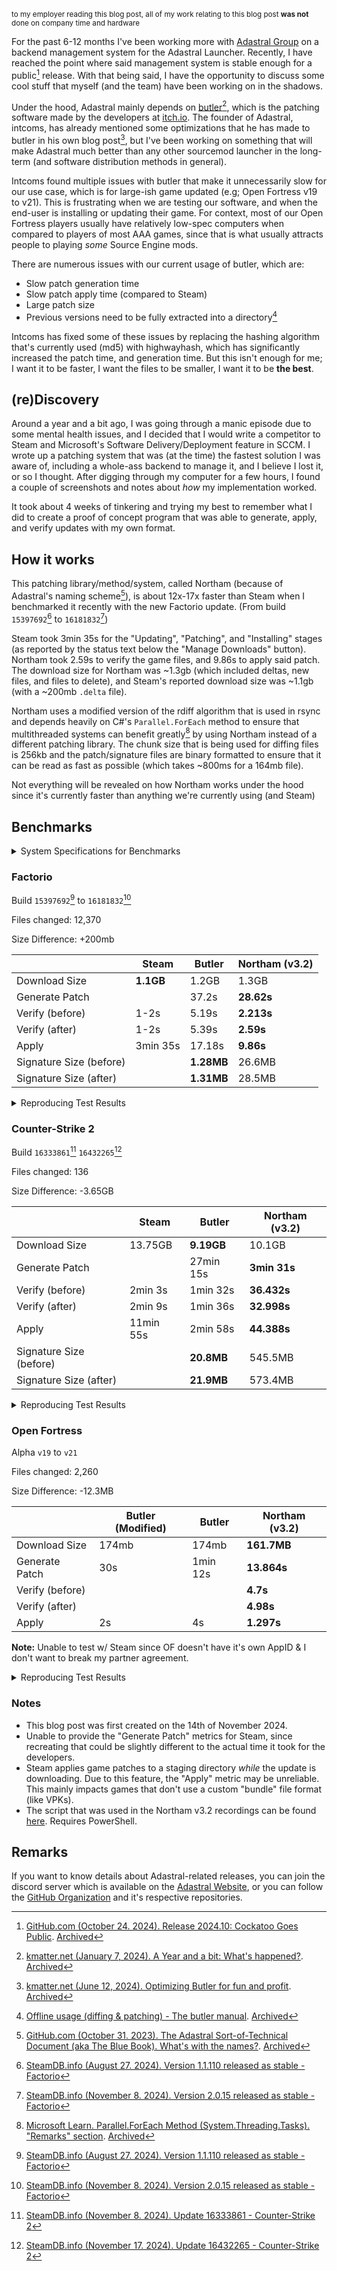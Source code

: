<small>to my employer reading this blog post, all of my work relating to this blog post **was not** done on company time and hardware</small>

For the past 6-12 months I've been working more with [Adastral Group](https://adastral.net) on a backend management system for the Adastral Launcher. Recently, I have reached the point where said management system is stable enough for a public[^note3] release. With that being said, I have the opportunity to discuss some cool stuff that myself (and the team) have been working on in the shadows.

Under the hood, Adastral mainly depends on [butler](https://github.com/itchio/butler)[^note2], which is the patching software made by the developers at [itch.io](https://itch.io). The founder of Adastral, intcoms, has already mentioned some optimizations that he has made to butler in his own blog post[^note1], but I've been working on something that will make Adastral much better than any other sourcemod launcher in the long-term (and software distribution methods in general).

Intcoms found multiple issues with butler that make it unnecessarily slow for our use case, which is for large-ish game updated (e.g; Open Fortress v19 to v21). This is frustrating when we are testing our software, and when the end-user is installing or updating their game. For context, most of our Open Fortress players usually have relatively low-spec computers when compared to players of most AAA games, since that is what usually attracts people to playing *some* Source Engine mods.

There are numerous issues with our current usage of butler, which are:
- Slow patch generation time
- Slow patch apply time (compared to Steam)
- Large patch size
- Previous versions need to be fully extracted into a directory[^note4]

Intcoms has fixed some of these issues by replacing the hashing algorithm that's currently used (md5) with highwayhash, which has significantly increased the patch time, and generation time. But this isn't enough for me; I want it to be faster, I want the files to be smaller, I want it to be **the best**.

## (re)Discovery
Around a year and a bit ago, I was going through a manic episode due to some mental health issues, and I decided that I would write a competitor to Steam and Microsoft's Software Delivery/Deployment feature in SCCM. I wrote up a patching system that was (at the time) the fastest solution I was aware of, including a whole-ass backend to manage it, and I believe I lost it, or so I thought. After digging through my computer for a few hours, I found a couple of screenshots and notes about *how* my implementation worked.

It took about 4 weeks of tinkering and trying my best to remember what I did to create a proof of concept program that was able to generate, apply, and verify updates with my own format.

## How it works

This patching library/method/system, called Northam (because of Adastral's naming scheme[^note5]), is about 12x-17x faster than Steam when I benchmarked it recently with the new Factorio update. (From build `15397692`[^factorio-patch1] to `16181832`[^factorio-patch2])

Steam took 3min 35s for the "Updating", "Patching", and "Installing" stages (as reported by the status text below the "Manage Downloads" button). Northam took 2.59s to verify the game files, and 9.86s to apply said patch. The download size for Northam was ~1.3gb (which included deltas, new files, and files to delete), and Steam's reported download size was ~1.1gb (with a ~200mb `.delta` file).

Northam uses a modified version of the rdiff algorithm that is used in rsync and depends heavily on C#'s `Parallel.ForEach` method to ensure that multithreaded systems can benefit greatly[^note6] by using Northam instead of a different patching library. The chunk size that is being used for diffing files is 256kb and the patch/signature files are binary formatted to ensure that it can be read as fast as possible (which takes ~800ms for a 164mb file).

Not everything will be revealed on how Northam works under the hood since it's currently faster than anything we're currently using (and Steam)

## Benchmarks

<details><summary>System Specifications for Benchmarks</summary>

- Windows 10 Enterprise 21H2
- Intel i9-11900KB @4.9GHz ([Intel NUC 11 Extreme Barebone Kit - Core i9 11th Gen](https://www.mwave.com.au/product/intel-rnuc11btmi90004-nuc-11-extreme-barebone-kit-core-i9-11th-gen-ac46641))
- 48GB DDR4 Memory @ 2666MHz (1x32GB, 1x16GB)
- [Crucial P5 Plus 2TB PCIe M.2 2280SS SSD](https://www.crucial.com/ssd/p5-plus/ct2000p5pssd8)
- [NVIDIA GeForce RTX 3060 Ti](https://www.mwave.com.au/product/gigabyte-geforce-rtx-3060-ti-aorus-elite-8gb-video-card-rev-20-lhr-version-ac46146)

</details>

### Factorio
Build `15397692`[^factorio-patch1] to `16181832`[^factorio-patch2]

Files changed: 12,370

Size Difference: +200mb

|                          | Steam    | Butler | Northam (v3.2) |
| ------------------------ | -------- | ------ | -------------- |
| Download Size            | **1.1GB**    | 1.2GB  | 1.3GB          |
| Generate Patch           |          | 37.2s  | **28.62s**         |
| Verify (before)          | 1-2s     | 5.19s  | **2.213s**         |
| Verify (after)           | 1-2s     | 5.39s  | **2.59s**          |
| Apply                    | 3min 35s | 17.18s | **9.86s**          |
| Signature Size (before)  |          | **1.28MB** | 26.6MB         |
| Signature Size (after)   |          | **1.31MB** | 28.5MB         |

<details>
<summary>Reproducing Test Results</summary>

Terminal Recordings;
- [Northam v3.2](https://res.kate.pet/upload/04ef45032741/WindowsTerminal_yTbvIN2LAc.mp4)

Downloads
- [Factorio Patch 15397692](https://res.kate.pet/adastral/patchgen-test/factorio_15397692.tar)
- [Factorio Patch 16181832](https://res.kate.pet/adastral/patchgen-test/factorio_16181832.tar)
- [Northam v3.2 Console Output](https://res.kate.pet/adastral/patchgen-test/factorio-log-20250126.txt)
- [Butler Console Output](https://res.kate.pet/adastral/patgen-test/factorio-butler-log-20250126.zip)

</details>

### Counter-Strike 2
Build `16333861`[^cs2-patch1] `16432265`[^cs2-patch2]

Files changed: 136

Size Difference: -3.65GB

|                         | Steam     | Butler    | Northam (v3.2) |
| ----------------------- | --------- | --------- | -------------- |
| Download Size           | 13.75GB   | **9.19GB**    | 10.1GB         |
| Generate Patch          |           | 27min 15s | **3min 31s**       |
| Verify (before)         | 2min 3s   | 1min 32s  | **36.432s**        |
| Verify (after)          | 2min 9s   | 1min 36s  | **32.998s**        |
| Apply                   | 11min 55s | 2min 58s  | **44.388s**        |
| Signature Size (before) |           | **20.8MB**    | 545.5MB        |
| Signature Size (after)  |           | **21.9MB**    | 573.4MB        |

<details>
<summary>Reproducing Test Results</summary>

Downloads
- [CS2 Build 16333861](https://res.kate.pet/adastral/patchgen-test/cs2_16333861.tar)
- [CS2 Build 16432265](https://res.kate.pet/adastral/patchgen-test/cs2_16432265.tar)

Terminal Recordings
- [Northam v3.2](https://res.kate.pet/upload/0c7505c2c174/WindowsTerminal_G6nX2zVT8q.mp4)
- Steam
  - [CS2 Verify \(branch 1.40.4.7) Screen Recording \(SteamCMD)](https://res.kate.pet/upload/2878b9759bd1/cmd_eAMF2JNVYI.mp4)
  - [CS2 Apply & Download \(build 16333861 to 16432265) Screen Recording \(SteamCMD)](https://res.kate.pet/upload/1b2161810814/cmd_EAZ0R7EIKu.mp4)
  - [CS2 Verify \(build 16432265) Screen Recording \(SteamCMD)](https://res.kate.pet/upload/b93d9710ce48/cmd_ZVdpuJQGwX.mp4)

</details>

### Open Fortress
Alpha `v19` to `v21`

Files changed: 2,260

Size Difference: -12.3MB

|                 | Butler (Modified) | Butler   | Northam (v3.2) |
| --------------- | ----------------- | -------- | -------------- |
| Download Size   | 174mb             | 174mb    | **161.7MB**        |
| Generate Patch  | 30s               | 1min 12s | **13.864s**        |
| Verify (before) |                   |          | **4.7s**           |
| Verify (after)  |                   |          | **4.98s**          |
| Apply           | 2s                | 4s       | **1.297s**         |

**Note:** Unable to test w/ Steam since OF doesn't have it's own AppID & I don't want to break my partner agreement.

<details>
<summary>Reproducing Test Results</summary>

Downloads
- [Open Fortress v19](https://beans.adastral.net/of-19.tar.zstd)
- [Open Fortress v21](https://beans.adastral.net/of-21.tar.zstd)
- [Console Output](https://res.kate.pet/adastral/patchgen-test/of-log-20250126.txt)

Terminal Recordings
- [Northam v3.2](https://res.kate.pet/upload/51b6f4872ce1/WindowsTerminal_tbS8Bdvqbw.mp4)
</details>

### Notes

- This blog post was first created on the 14th of November 2024.
- Unable to provide the "Generate Patch" metrics for Steam, since recreating that could be slightly different to the actual time it took for the developers.
- Steam applies game patches to a staging directory *while* the update is downloading. Due to this feature, the "Apply" metric may be unreliable. This mainly impacts games that don't use a custom "bundle" file format (like VPKs).
- The script that was used in the Northam v3.2 recordings can be found [here](https://res.kate.pet/adastral/patchgen-test/Northam-Test.ps1). Requires PowerShell.

## Remarks
If you want to know details about Adastral-related releases, you can join the discord server which is available on the [Adastral Website](https://adastral.net), or you can follow the [GitHub Organization](https://github.com/AdastralGroup) and it's respective repositories.

[^note1]: [kmatter.net \(June 12, 2024). Optimizing Butler for fun and profit](https://kmatter.net/posts/2024-06-12-optimising-butler-pt2/). [Archived](https://archive.is/ztpQD)
[^note2]: [kmatter.net \(January 7, 2024). A Year and a bit: What's happened?](https://kmatter.net/posts/2024-01-07-a-year-and-a-half/). [Archived](https://archive.is/fXfTM)
[^note3]: [GitHub.com \(October 24. 2024). Release 2024.10: Cockatoo Goes Public](https://github.com/AdastralGroup/Cockatoo/releases/tag/2024.10). [Archived](https://archive.is/56kss)
[^note4]: [Offline usage \(diffing & patching) - The butler manual](https://itch.io/docs/butler/offline.html). [Archived](https://archive.is/Wfo08)
[^note5]: [GitHub.com \(October 31. 2023). The Adastral Sort-of-Technical Document \(aka The Blue Book). What's with the names?](https://github.com/AdastralGroup/adastral-docs/blob/main/bluebook.md#whats-with-the-names). [Archived](https://archive.is/tANUe)
[^note6]: [Microsoft Learn. Parallel.ForEach Method \(System.Threading.Tasks). "Remarks" section](https://learn.microsoft.com/en-us/dotnet/api/system.threading.tasks.parallel.foreach?view=net-8.0). [Archived](https://archive.is/wZKxz)

[^factorio-patch1]: [SteamDB.info \(August 27. 2024). Version 1.1.110 released as stable - Factorio](https://steamdb.info/patchnotes/15397692/)
[^factorio-patch2]: [SteamDB.info \(November 8. 2024). Version 2.0.15 released as stable - Factorio](https://steamdb.info/patchnotes/16303643/)

[^cs2-patch1]: [SteamDB.info \(November 8. 2024). Update 16333861 - Counter-Strike 2](https://steamdb.info/patchnotes/16333861/)
[^cs2-patch2]: [SteamDB.info \(November 17. 2024). Update 16432265 - Counter-Strike 2](https://steamdb.info/patchnotes/16432265/)
